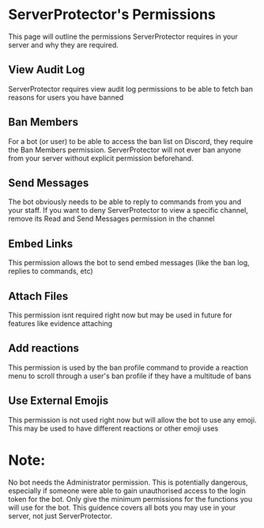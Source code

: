 # ServerProtector's Permissions

This page will outline the permissions ServerProtector requires in your server and why they are required.

## View Audit Log
ServerProtector requires view audit log permissions to be able to fetch ban reasons for users you have banned

## Ban Members
For a bot (or user) to be able to access the ban list on Discord, they require the Ban Members permission. ServerProtector will not ever ban anyone from your server without explicit permission beforehand.

## Send Messages
The bot obviously needs to be able to reply to commands from you and your staff. If you want to deny ServerProtector to view a specific channel, remove its Read and Send Messages permission in the channel

## Embed Links
This permission allows the bot to send embed messages (like the ban log, replies to commands, etc)

## Attach Files
This permission isnt required right now but may be used in future for features like evidence attaching

## Add reactions
This permission is used by the ban profile command to provide a reaction menu to scroll through a user's ban profile if they have a multitude of bans

## Use External Emojis
This permission is not used right now but will allow the bot to use any emoji. This may be used to have different reactions or other emoji uses

# Note:
No bot needs the Administrator permission. This is potentially dangerous, especially if someone were able to gain unauthorised access to the login token for the bot. Only give the minimum permissions for the functions you will use for the bot. This guidence covers all bots you may use in your server, not just ServerProtector.